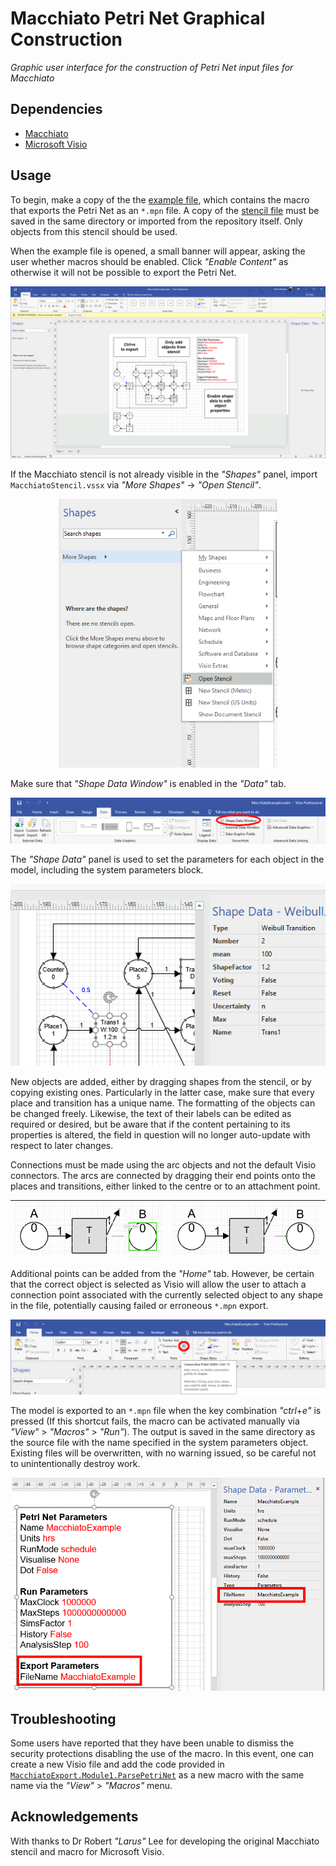 # Macchiato Petri Net Graphical Construction

*Graphic user interface for the construction of Petri Net input files for Macchiato*

## Dependencies

* [Macchiato](https://github.com/MJWootton-Research/Macchiato)
* [Microsoft Visio](https://www.microsoft.com/en/microsoft-365/visio/flowchart-software)

## Usage

To begin, make a copy of the the [example file](https://github.com/MJWootton-Research/Macchiato/blob/master/PetriNetDrawingTools/MacchiatoExample.vsdm), which contains the macro that exports the Petri Net as an `*.mpn` file.  A copy of the [stencil file](https://github.com/MJWootton-Research/Macchiato/blob/master/PetriNetDrawingTools/MacchiatoStencil.vssx) must be saved in the same directory or imported from the repository itself. Only objects from this stencil should be used.

When the example file is opened, a small banner will appear, asking the user  whether macros should be enabled. Click *"Enable Content"* as otherwise it will not be possible to export the Petri Net.

<p align="center"><img src=".src/Macro.png" width='600' /></p>

If the Macchiato stencil is not already visible in the *"Shapes"* panel, import `MacchiatoStencil.vssx` via *"More Shapes"* → *"Open Stencil"*.

<p align="center">
  <img src='.src/Shapes.png' width='350'>
</p>

Make sure that *"Shape Data Window"* is enabled in the *"Data"* tab.

<p align="center">
  <img src='.src/Data.png'>
</p>

The *"Shape Data"* panel is used to set the parameters for each object in the model, including the system parameters block.

<p align="center">
  <img src='.src/EditShapeData.png'>
</p>

New objects are added, either by dragging shapes from the stencil, or by copying existing ones. Particularly in the latter case, make sure that every place and transition has a unique name. The formatting of the objects can be changed freely. Likewise, the text of their labels can be edited as required or desired, but be aware that if the content pertaining to its properties is altered, the field in question will no longer auto-update with respect to later changes.

Connections must be made using the arc objects and not the default Visio connectors. The arcs are connected by dragging their end points onto the places and transitions, either linked to the centre or to an attachment point.

| ![](.src/Glue.png) | ![](.src/Point.png) |
| :----------------------------------------------------------: | :----------------------------------------------------------: |

Additional points can be added from the *"Home"* tab. However, be certain that the correct object is selected as Visio will allow the user to attach a connection point associated with the currently selected object to any shape in the file, potentially causing failed or erroneous `*.mpn` export.

<p align="center">
  <img src='.src/AddPoint.png'>
</p>

The model is exported to an `*.mpn` file when the key combination *"ctrl*+*e"* is pressed (If this shortcut fails, the macro can be activated manually via *"View"* > *"Macros"* > *"Run"*). The output is saved in the same directory as the source file with the name specified in the system parameters object. Existing files will be overwritten, with no warning issued, so be careful not to unintentionally destroy work.

<p align="center">
  <img src='.src/Parameters.png' width='500'>
</p>

## Troubleshooting

Some users have reported that they have been unable to dismiss the security protections disabling the use of the macro. In this event, one can create a new Visio file and add the code provided in [`MacchiatoExport.Module1.ParsePetriNet`](https://github.com/MJWootton-Research/Macchiato/blob/main/PetriNetDrawingTools/MacchiatoExport.Module1.ParsePetriNet) as a new macro with the same name via the *"View"* > *"Macros"* menu.

## Acknowledgements

With thanks to Dr Robert *"Larus"* Lee for developing the original Macchiato stencil and macro for Microsoft Visio.
